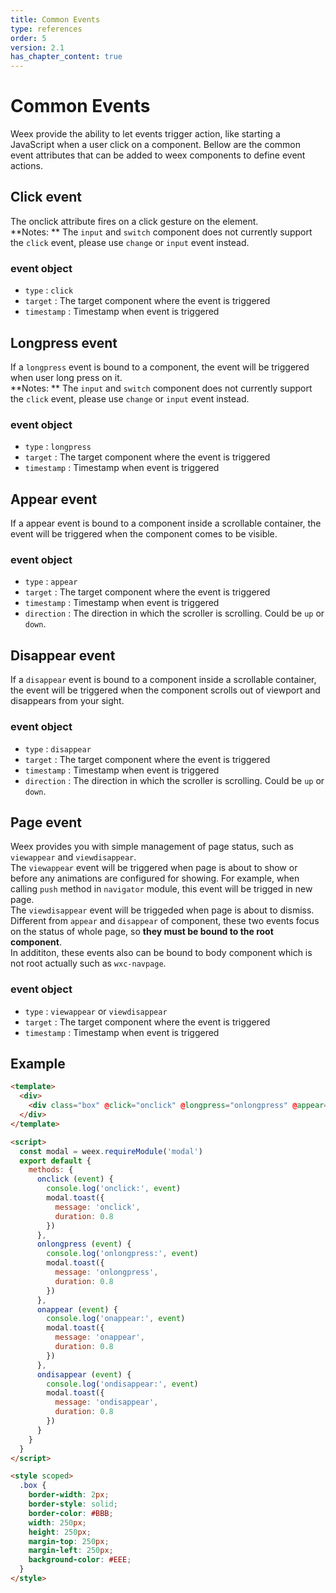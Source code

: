 ```yaml
---
title: Common Events
type: references
order: 5
version: 2.1
has_chapter_content: true
---
```


# Common Events

Weex provide the ability to let events trigger action, like starting a JavaScript when a user click on a component. Bellow are the common event attributes that can be added to weex components to define event actions.    

## Click event

The onclick attribute fires on a click gesture on the element.    
**Notes: ** The `input` and `switch` component does not currently support the `click` event, please use `change` or `input` event instead.    

### event object

- `type` : `click` 
- `target` : The target component where the event is triggered
- `timestamp` : Timestamp when event is triggered    

## Longpress event

If a `longpress` event is bound to a component, the event will be triggered when user long press on it.    
**Notes: ** The `input` and `switch` component does not currently support the `click` event, please use `change` or `input` event instead.    

### event object

- `type` : `longpress` 
- `target` : The target component where the event is triggered
- `timestamp` : Timestamp when event is triggered    

## Appear event    

If a appear event is bound to a component inside a scrollable container, the event will be triggered when the component comes to be visible.    

### event object

- `type` : `appear` 
- `target` : The target component where the event is triggered
- `timestamp` : Timestamp when event is triggered  
- `direction` : The direction in which the scroller is scrolling. Could be `up` or `down`.

## Disappear event

If a `disappear` event is bound to a component inside a scrollable container, the event will be triggered when the component scrolls out of viewport and disappears from your sight.    

### event object

- `type` : `disappear` 
- `target` : The target component where the event is triggered
- `timestamp` : Timestamp when event is triggered  
- `direction` : The direction in which the scroller is scrolling. Could be `up` or `down`. 

## Page event

Weex provides you with simple management of page status, such as `viewappear` and `viewdisappear`.    
The `viewappear` event will be triggered when page is about to show or before any animations are configured for showing. For example, when calling `push` method in `navigator` module, this event will be trigged in new page.    
The `viewdisappear` event will be triggeded when page is about to dismiss.    
Different from `appear` and `disappear` of component, these two events focus on the status of whole page, so **they must be bound to the root component**.    
In addititon, these events also can be bound to body component which is not root actually such as `wxc-navpage`.     

### event object

- `type` : `viewappear` or `viewdisappear` 
- `target` : The target component where the event is triggered
- `timestamp` : Timestamp when event is triggered


## Example

```html
<template>
  <div>
    <div class="box" @click="onclick" @longpress="onlongpress" @appear="onappear"  @disappear="ondisappear"></div>
  </div>
</template>

<script>
  const modal = weex.requireModule('modal')
  export default {
    methods: {
      onclick (event) {
        console.log('onclick:', event)
        modal.toast({
          message: 'onclick',
          duration: 0.8
        })
      },
      onlongpress (event) {
        console.log('onlongpress:', event)
        modal.toast({
          message: 'onlongpress',
          duration: 0.8
        })
      },
      onappear (event) {
        console.log('onappear:', event)
        modal.toast({
          message: 'onappear',
          duration: 0.8
        })
      },
      ondisappear (event) {
        console.log('ondisappear:', event)
        modal.toast({
          message: 'ondisappear',
          duration: 0.8
        })
      }
    }
  }
</script>

<style scoped>
  .box {
    border-width: 2px;
    border-style: solid;
    border-color: #BBB;
    width: 250px;
    height: 250px;
    margin-top: 250px;
    margin-left: 250px;
    background-color: #EEE;
  }
</style>
```